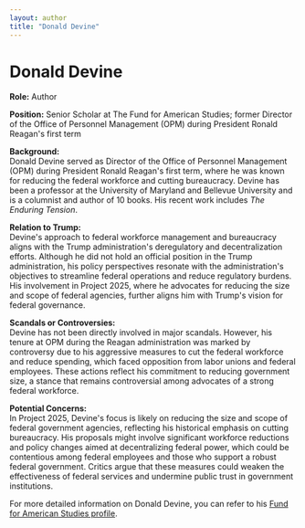 ```yaml
---
layout: author
title: "Donald Devine"
---
```


# Donald Devine

**Role:** Author

**Position:** Senior Scholar at The Fund for American Studies; former Director of the Office of Personnel Management (OPM) during President Ronald Reagan's first term

**Background:**  
Donald Devine served as Director of the Office of Personnel Management (OPM) during President Ronald Reagan's first term, where he was known for reducing the federal workforce and cutting bureaucracy. Devine has been a professor at the University of Maryland and Bellevue University and is a columnist and author of 10 books. His recent work includes *The Enduring Tension*.

**Relation to Trump:**  
Devine's approach to federal workforce management and bureaucracy aligns with the Trump administration's deregulatory and decentralization efforts. Although he did not hold an official position in the Trump administration, his policy perspectives resonate with the administration's objectives to streamline federal operations and reduce regulatory burdens. His involvement in Project 2025, where he advocates for reducing the size and scope of federal agencies, further aligns him with Trump's vision for federal governance.

**Scandals or Controversies:**  
Devine has not been directly involved in major scandals. However, his tenure at OPM during the Reagan administration was marked by controversy due to his aggressive measures to cut the federal workforce and reduce spending, which faced opposition from labor unions and federal employees. These actions reflect his commitment to reducing government size, a stance that remains controversial among advocates of a strong federal workforce.

**Potential Concerns:**  
In Project 2025, Devine's focus is likely on reducing the size and scope of federal government agencies, reflecting his historical emphasis on cutting bureaucracy. His proposals might involve significant workforce reductions and policy changes aimed at decentralizing federal power, which could be contentious among federal employees and those who support a robust federal government. Critics argue that these measures could weaken the effectiveness of federal services and undermine public trust in government institutions.

For more detailed information on Donald Devine, you can refer to his [Fund for American Studies profile](https://tfas.org/news/lessons-from-ronald-reagans-presidency-with-dr-donald-devine/).
